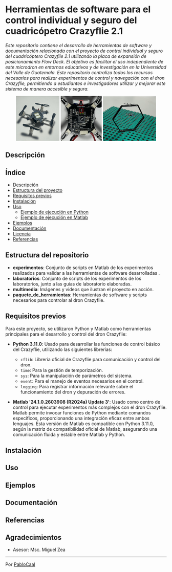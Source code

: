 # Herramientas de software para el control individual y seguro del cuadricópetro Crazyflie 2.1
_Este repositorio contiene el desarrollo de herramientas de software y documentación relacionada con el proyecto de control individual y seguro del cuadricóptero Crazyflie 2.1 utilizando la placa de expansión de posicionamiento Flow Deck. El objetivo es facilitar el uso independiente de este microdron en entornos educativos y de investigación en la Universidad del Valle de Guatemala. Este repositorio centraliza todos los recursos necesarios para realizar experimentos de control y navegación con el dron Crazyflie, permitiendo a estudiantes e investigadores utilizar y mejorar este sistema de manera accesible y segura._

<p align="center">
  <img src="multimedia/github_crazyflie_con_marker.jpg" width="27%" alt="Imagen 1">
  <img src="multimedia/github_crazyflie_con_flowdeck.jpg" width="25.45%" alt="Imagen 2">
  <img src="multimedia/github_crazyflie_atravesando_obstaculo.png" width="32.85%" alt="Imagen 3">
</p>

## Descripción


## Índice
- [Descripción](#descripción)
- [Estructura del proyecto](#estructura-del-repositorio)
- [Requisitos previos](#requisitos-previos)
- [Instalación](#instalación)
- [Uso](#uso)
  - [Ejemplo de ejecución en Python](#ejemplo-de-ejecución-en-python)
  - [Ejemplo de ejecución en Matlab](#ejemplo-de-ejecución-en-matlab)
- [Ejemplos](#ejemplos)
- [Documentación](#documentación)
- [Licencia](#referencias)
- [Referencias](#agradecimientos)


## Estructura del repositorio
- **experimentos**: Conjunto de scripts en Matlab de los experimentos realizados para validar a las herramientas de software desarrolladas .
- **laboratorios**: Conjunto de scripts de los experimentos de los laboratorios, junto a las guías de laboratorio elaboradas.
- **multimedia**: Imágenes y videos que ilustran el proyecto en acción.
- **paquete_de_herramientas**: Herramientas de software y scripts necesarios para controlar al dron Crazyflie.

## Requisitos previos
Para este proyecto, se utilizaron Python y Matlab como herramientas principales para el desarrollo y control del dron Crazyflie:

- **Python 3.11.0**: Usado para desarrollar las funciones de control básico del Crazyflie, utilizando las siguientes librerías:
  - `cflib`: Librería oficial de Crazyflie para comunicación y control del dron.
  - `time`: Para la gestión de temporización.
  - `sys`: Para la manipulación de parámetros del sistema.
  - `event`: Para el manejo de eventos necesarios en el control.
  - `logging`: Para registrar información relevante sobre el funcionamiento del dron y depuración de errores.

- **Matlab '24.1.0.2603908 (R2024a) Update 3'**: Usado como centro de control para ejecutar experimentos más complejos con el dron Crazyflie. Matlab permite invocar funciones de Python mediante comandos específicos, proporcionando una integración eficaz entre ambos lenguajes. Esta versión de Matlab es compatible con Python 3.11.0, según la matriz de compatibilidad oficial de Matlab, asegurando una comunicación fluida y estable entre Matlab y Python.

## Instalación

## Uso

## Ejemplos

## Documentación

## Referencias


## Agradecimientos
* Asesor: Msc. Miguel Zea
---
Por [PabloCaal](https://github.com/PabloCaal)
